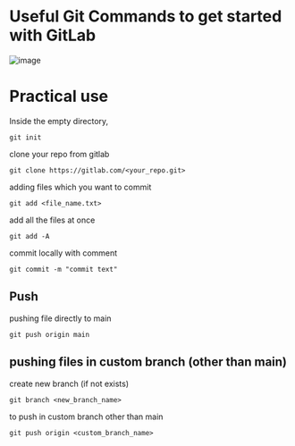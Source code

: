 # Useful Git Commands to get started with GitLab
![image](https://github.com/caelumpirata/gitlab-springboot/assets/85424262/cb02b3b7-fa3e-48be-839a-8fbfff2c2791)

# Practical use
Inside the empty directory,
```
git init
```
clone your repo from gitlab
```
git clone https://gitlab.com/<your_repo.git>
```
adding files which you want to commit
```
git add <file_name.txt>
```
add all the files at once
```
git add -A
```
commit locally with comment
```
git commit -m "commit text"
```


## Push
pushing file directly to main
```
git push origin main
```


## pushing files in custom branch (other than main)
create new branch (if not exists)
```
git branch <new_branch_name>
```
to push in custom branch other than main
```
git push origin <custom_branch_name>
```

